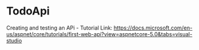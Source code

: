 # TodoApi
Creating and testing an APi - Tutorial Link: https://docs.microsoft.com/en-us/aspnet/core/tutorials/first-web-api?view=aspnetcore-5.0&tabs=visual-studio
